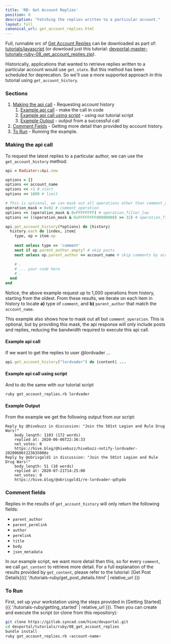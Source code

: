 ```yaml
---
title: 'RB: Get Account Replies'
position: 8
description: "Fetching the replies written to a particular account."
layout: full
canonical_url: get_account_replies.html
---
```

Full, runnable src of [Get Account Replies](https://gitlab.syncad.com/hive/devportal/-/tree/master/tutorials/ruby/08_get_account_replies) can be downloaded as part of: [tutorials/javascript](https://gitlab.syncad.com/hive/devportal/-/tree/master/tutorials/ruby) (or download just this tutorial: [devportal-master-tutorials-ruby-08_get_account_replies.zip](https://gitlab.syncad.com/hive/devportal/-/archive/master/devportal-master.zip?path=tutorials/ruby/08_get_account_replies)).

Historically, applications that wanted to retrieve replies written to a particular account would use `get_state`.  But this method has been scheduled for deprecation.  So we'll use a more supported approach in this tutorial using `get_account_history`.

### Sections

1. [Making the api call](#making-the-api-call) - Requesting account history
    1. [Example api call](#example-api-call) - make the call in code
    1. [Example api call using script](#example-api-call-using-script) - using our tutorial script
    1. [Example Output](#example-output) - output from a successful call
1. [Comment Fields](#comment-fields) - Getting more detail than provided by account history.
1. [To Run](#to-run) - Running the example.

### Making the api call

To request the latest replies to a particular author, we can use the `get_account_history` method:

```ruby
api = Radiator::Api.new

options = []
options << account_name
options << -1 # start
options << 1000 # limit

# This is optional, we can mask out all operations other than comment_operation.
operation_mask = 0x02 # comment_operation
options << (operation_mask & 0xFFFFFFFF) # operation_filter_low
options << ((operation_mask & 0xFFFFFFFF00000000) >> 32) # operation_filter_high

api.get_account_history(*options) do |history|
  history.each do |index, item|
    type, op = item.op
    
    next unless type == 'comment'
    next if op.parent_author.empty? # skip posts
    next unless op.parent_author == account_name # skip comments by account

    # .
    # ... your code here
    # .
  end
end
```

Notice, the above example request up to 1,000 operations from history, starting from the oldest.  From these results, we iterate on each item in history to locate **a)** type of `comment`, and **b)** `parent_author` that match the `account_name`.

This example also shows how to mask out all but `comment_operation`.  This is optional, but by providing this mask, the api response will only include posts and replies, reducing the bandwidth required to execute this api call.

#### Example api call

If we want to get the replies to user @lordvader ...

```ruby
api.get_account_history("lordvader") do |content| ...
```

#### Example api call using script

And to do the same with our tutorial script
```bash
ruby get_account_replies.rb lordvader
```

#### Example Output

From the example we get the following output from our script:

```
Reply by @hivebuzz in discussion: "Join the 501st Legion and Rule Drug Wars!"
	body_length: 1103 (172 words)
	replied at: 2020-06-06T22:36:33
	net_votes: 0
	https://hive.blog/@hivebuzz/hivebuzz-notify-lordvader-20200606t223635000z
Reply by @obrisgold1 in discussion: "Join the 501st Legion and Rule Drug Wars!"
	body_length: 51 (10 words)
	replied at: 2020-07-21T14:25:00
	net_votes: 0
	https://hive.blog/@obrisgold1/re-lordvader-qdtpdo
```

### Comment fields

Replies in the results of `get_account_history` will only return the following fields:

* `parent_author`
* `parent_permlink`
* `author`
* `permlink`
* `title`
* `body`
* `json_metadata`

In our example script, we want more detail than this, so for every `comment`, we call `get_content` to retrieve more detail.  For a full explanation of the results provided by `get_content`, please refer to the tutorial: [Get Post Details]({{ '/tutorials-ruby/get_post_details.html' | relative_url }})

### To Run

First, set up your workstation using the steps provided in [Getting Started]({{ '/tutorials-ruby/getting_started' | relative_url }}).  Then you can create and execute the script (or clone from this repository):

```bash
git clone https://gitlab.syncad.com/hive/devportal.git
cd devportal/tutorials/ruby/08_get_account_replies
bundle install
ruby get_account_replies.rb <account-name>
```
